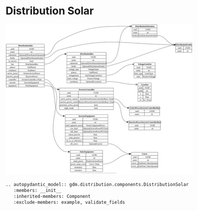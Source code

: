 # Distribution Solar

[![](../../models/DistributionSolar.svg)](../../models/DistributionSolar.svg)

```{eval-rst}
.. autopydantic_model:: gdm.distribution.components.DistributionSolar
   :members: __init__
   :inherited-members: Component
   :exclude-members: example, validate_fields
```